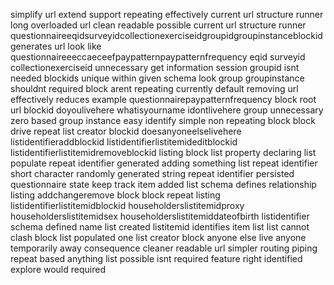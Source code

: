 simplify url extend support repeating effectively current url structure runner long overloaded url clean readable possible current url structure runner questionnaireeqidsurveyidcollectionexerciseidgroupidgroupinstanceblockid generates url look like questionnaireeeccaeceefpaypatternpaypatternfrequency eqid surveyid collectionexerciseid unnecessary get information session groupid isnt needed blockids unique within given schema look group groupinstance shouldnt required block arent repeating currently default removing url effectively reduces example questionnairepaypatternfrequency block root url blockid doyoulivehere whatisyourname idontlivehere group unnecessary zero based group instance easy identify simple non repeating block block drive repeat list creator blockid doesanyoneelselivehere listidentifieraddblockid listidentifierlistitemideditblockid listidentifierlistitemidremoveblockid listing block list property declaring list populate repeat identifier generated adding something list repeat identifier short character randomly generated string repeat identifier persisted questionnaire state keep track item added list schema defines relationship listing addchangeremove block block repeat listing listidentifierlistitemidblockid householderslistitemidproxy householderslistitemidsex householderslistitemiddateofbirth listidentifier schema defined name list created listitemid identifies item list list cannot clash block list populated one list creator block anyone else live anyone temporarily away consequence cleaner readable url simpler routing piping repeat based anything list possible isnt required feature right identified explore would required